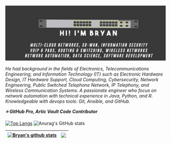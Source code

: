 ![Cover Github](https://raw.githubusercontent.com/brianxfury/brianxfury/master/COVER%20GITHUB%20copy.png)
<p><i>He had background in the fields of Electronics, Telecommunications Engineering, and Information Technology (IT) such as Electronic Hardware Design, IT Hardware Support, Cloud Computing, Cybersecurity, Network Engineering, Public Switched Telephone Network, IP Telephony, and Wireless Communication Systems. A passionate engineer who focus on network automation with technical experience in Java, Python, and R. Knowledgeable with devops tools: Git, Ansible, and GitHub.</i></p>
<p><b><i>
⭐ GitHub Pro, Artic Vault Code Contributor
</p></b></i>

[![Top Langs](https://github-readme-stats.vercel.app/api/top-langs/?username=brianxfury&layout=compact)](https://github.com/brianxfury/github-readme-stats)     ![Anurag's GitHub stats](https://github-readme-stats.vercel.app/api?username=brianxfury&show_icons=true&theme=radical)

 | <a href="https://github.com/brianxfury/github-readme-stats"><img align="center" src="https://github-readme-stats.vercel.app/api?username=brianxfury&show_icons=true&include_all_commits=true&theme=radical&hide_border=true" alt="Bryan's github stats" /></a> | <a href="https://github.com/brianxfury/github-readme-stats"><img align="center" src="https://github-readme-stats.vercel.app/api/top-langs/?username=brianxfury&layout=compact&theme=graywhite&hide_border=true" /></a> |
| ------------- | ------------- |
